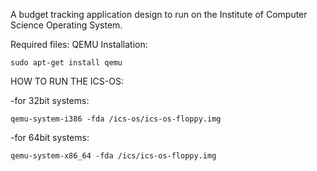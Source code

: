 A budget tracking application design to run on the Institute of Computer Science Operating System.

Required files:
QEMU
Installation:
```
sudo apt-get install qemu
```


HOW TO RUN THE ICS-OS:

-for 32bit systems:
```
qemu-system-i386 -fda /ics-os/ics-os-floppy.img
```
-for 64bit systems:
```
qemu-system-x86_64 -fda /ics/ics-os-floppy.img
```

